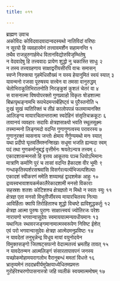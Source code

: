```yaml
---
title: ०११

---
```

ब्राह्मण उवाच  
अकोविदः कोविदवादवादान्वदस्यथो नातिविदां वरिष्ठः  
न सूरयो हि व्यवहारमेनं तत्त्वावमर्शेन सहामनन्ति १  
तथैव राजन्नुरुगार्हमेध वितानविद्योरुविजृम्भितेषु  
न वेदवादेषु हि तत्त्ववादः प्रायेण शुद्धो नु चकास्ति साधुः २  
न तस्य तत्त्वग्रहणाय साक्षाद्वरीयसीरपि वाचः समासन्  
स्वप्ने निरुक्त्या गृहमेधिसौख्यं न यस्य हेयानुमितं स्वयं स्यात् ३  
यावन्मनो रजसा पूरुषस्य सत्त्वेन वा तमसा वानुरुद्धम्  
चेतोभिराकूतिभिरातनोति निरङ्कुशं कुशलं चेतरं वा ४  
स वासनात्मा विषयोपरक्तो गुणप्रवाहो विकृतः षोडशात्मा  
बिभ्रत्पृथङ्नामभि रूपभेदमन्तर्बहिष्ट्वं च पुरैस्तनोति ५  
दुःखं सुखं व्यतिरिक्तं च तीव्रं कालोपपन्नं फलमाव्यनक्ति  
आलिङ्ग्य मायारचितान्तरात्मा स्वदेहिनं संसृतिचक्रकूटः ६  
तावानयं व्यवहारः सदाविः क्षेत्रज्ञसाक्ष्यो भवति स्थूलसूक्ष्मः  
तस्मान्मनो लिङ्गमदो वदन्ति गुणागुणत्वस्य परावरस्य ७  
गुणानुरक्तं व्यसनाय जन्तोः क्षेमाय नैर्गुण्यमथो मनः स्यात्  
यथा प्रदीपो घृतवर्तिमश्नन्शिखाः सधूमा भजति ह्यन्यदा स्वम्  
पदं तथा गुणकर्मानुबद्धं वृत्तीर्मनः श्रयतेऽन्यत्र तत्त्वम् ८  
एकादशासन्मनसो हि वृत्तय आकूतयः पञ्च धियोऽभिमानः  
मात्राणि कर्माणि पुरं च तासां वदन्ति हैकादश वीर भूमीः ९  
गन्धाकृतिस्पर्शरसश्रवांसि विसर्गरत्यर्त्यभिजल्पशिल्पाः  
एकादशं स्वीकरणं ममेति शय्यामहं द्वादशमेक आहुः १०  
द्रव्यस्वभावाशयकर्मकालैरेकादशामी मनसो विकाराः  
सहस्रशः शतशः कोटिशश्च क्षेत्रज्ञतो न मिथो न स्वतः स्युः ११  
क्षेत्रज्ञ एता मनसो विभूतीर्जीवस्य मायारचितस्य नित्याः  
आविर्हिताः क्वापि तिरोहिताश्च शुद्धो विचष्टे ह्यविशुद्धकर्तुः १२  
क्षेत्रज्ञ आत्मा पुरुषः पुराणः साक्षात्स्वयं ज्योतिरजः परेशः  
नारायणो भगवान्वासुदेवः स्वमाययात्मन्यवधीयमानः १३  
यथानिलः स्थावरजङ्गमानामात्मस्वरूपेण निविष्ट ईशेत्  
एवं परो भगवान्वासुदेवः क्षेत्रज्ञ आत्मेदमनुप्रविष्टः १४  
न यावदेतां तनुभृन्नेन्द्र विधूय मायां वयुनोदयेन  
विमुक्तसङ्गो जितषट्सपत्नो वेदात्मतत्त्वं भ्रमतीह तावत् १५  
न यावदेतन्मन आत्मलिङ्गं संसारतापावपनं जनस्य  
यच्छोकमोहामयरागलोभ वैरानुबन्धं ममतां विधत्ते १६  
भ्रातृव्यमेनं तददभ्रवीर्यमुपेक्षयाध्येधितमप्रमत्तः  
गुरोर्हरेश्चरणोपासनास्त्रो जहि व्यलीकं स्वयमात्ममोषम् १७